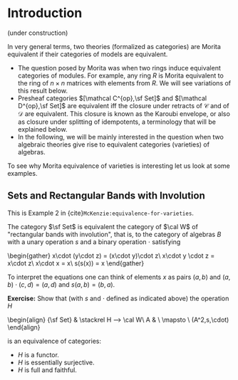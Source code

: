 # Introduction

(under construction)

In very general terms, two theories (formalized as categories) are Morita equivalent if their categories of models are equivalent. 
- The question posed by Morita was when two rings induce equivalent categories of modules. For example, any ring $R$ is Morita equivalent to the ring of 
$n\times n$ matrices with elements from $R$. We will see variations of this result below.
- Presheaf categories $[\mathcal C^{op},\sf Set]$ and  $[\mathcal D^{op},\sf Set]$ are equivalent iff the closure under retracts of $\mathcal C$ and of $\mathcal D$ are equivalent. This closure is known as the Karoubi envelope, or also as closure under splitting of idempotents, a terminology that will be explained below.
- In the following, we will be mainly interested in the question when two algebraic theories give rise to equivalent categories (varieties) of algebras.

To see why Morita equivalence of varieties is interesting let us look at some examples.

## Sets and Rectangular Bands with Involution

This is Example 2 in {cite}`McKenzie:equivalence-for-varieties`.

The category $\sf Set$ is equivalent the category of $\cal W$ of "rectangular bands with involution", that is, to the category of algebras $B$ with a unary operation $s$ and a binary operation $\cdot$ satisfying

\begin{gather}
x\cdot (y\cdot z) = (x\cdot y)\cdot z\\
x\cdot y \cdot z = x\cdot z\\
x\cdot x = x\\
s(s(x)) = x
\end{gather}

To interpret the equations one can think of elements $x$ as pairs $(a,b)$ and $(a,b) \cdot (c,d)=(a,d)$ and $s(a,b)=(b,a)$. 

**Exercise:** Show that (with $s$ and $\cdot$ defined as indicated above) the operation $H$ 

\begin{align}
{\sf Set} & \stackrel H ⟶ \cal W\\
A & \ \mapsto \ (A^2,s,\cdot)
\end{align}

is an equivalence of categories:
- $H$ is a functor.
- $H$ is essentially surjective.
- $H$ is full and faithful.

